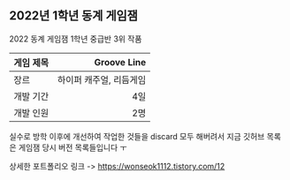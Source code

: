 ## 2022년 1학년 동계 게임잼
2022 동계 게임잼 1학년 중급반 3위 작품 <br>

| 게임 제목  | Groove Line |
| ------------- | -------------: |
| 장르  | 하이퍼 캐주얼, 리듬게임  |
| 개발 기간  | 4일  |
| 개발 인원  | 2명  |

실수로 방학 이후에 개선하여 작업한 것들을 discard 모두 해버려서 지금 깃허브 목록은 게임잼 당시 버전 목록들입니다 ㅜ

상세한 포트폴리오 링크 -> https://wonseok1112.tistory.com/12
